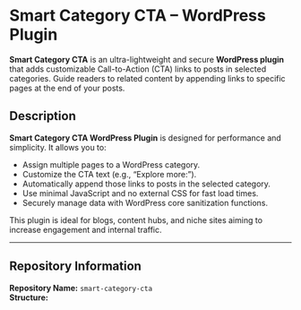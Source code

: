 # Smart Category CTA – WordPress Plugin

**Smart Category CTA** is an ultra-lightweight and secure **WordPress plugin** that adds customizable Call-to-Action (CTA) links to posts in selected categories. Guide readers to related content by appending links to specific pages at the end of your posts.

## Description

**Smart Category CTA WordPress Plugin** is designed for performance and simplicity. It allows you to:

- Assign multiple pages to a WordPress category.
- Customize the CTA text (e.g., “Explore more:”).
- Automatically append those links to posts in the selected category.
- Use minimal JavaScript and no external CSS for fast load times.
- Securely manage data with WordPress core sanitization functions.

This plugin is ideal for blogs, content hubs, and niche sites aiming to increase engagement and internal traffic.

---

## Repository Information

**Repository Name:** `smart-category-cta`  
**Structure:**

